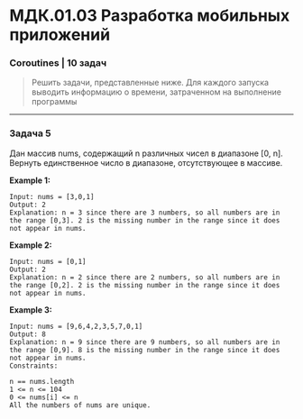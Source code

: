 # МДК.01.03 Разработка мобильных приложений
### Coroutines | 10 задач

> Решить задачи, представленные ниже. Для каждого запуска выводить информацию о времени, затраченном на выполнение программы

------------

### Задача 5
Дан массив nums, содержащий n различных чисел в диапазоне [0, n]. Вернуть единственное число в диапазоне, отсутствующее в массиве.

**Example 1:**

    Input: nums = [3,0,1]
    Output: 2
    Explanation: n = 3 since there are 3 numbers, so all numbers are in the range [0,3]. 2 is the missing number in the range since it does not appear in nums.

**Example 2:**

    Input: nums = [0,1]
    Output: 2
    Explanation: n = 2 since there are 2 numbers, so all numbers are in the range [0,2]. 2 is the missing number in the range since it does not appear in nums.

**Example 3:**
    
    Input: nums = [9,6,4,2,3,5,7,0,1]
    Output: 8
    Explanation: n = 9 since there are 9 numbers, so all numbers are in the range [0,9]. 8 is the missing number in the range since it does not appear in nums.
    Constraints:
    
    n == nums.length
    1 <= n <= 104
    0 <= nums[i] <= n
    All the numbers of nums are unique.
